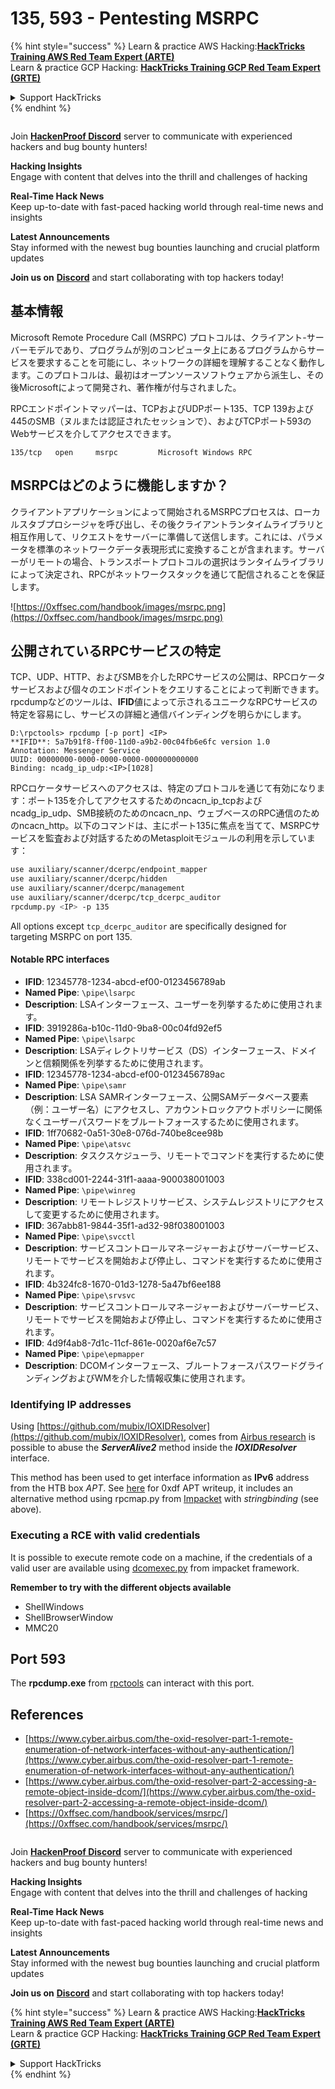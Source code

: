 # 135, 593 - Pentesting MSRPC

{% hint style="success" %}
Learn & practice AWS Hacking:<img src="/.gitbook/assets/arte.png" alt="" data-size="line">[**HackTricks Training AWS Red Team Expert (ARTE)**](https://training.hacktricks.xyz/courses/arte)<img src="/.gitbook/assets/arte.png" alt="" data-size="line">\
Learn & practice GCP Hacking: <img src="/.gitbook/assets/grte.png" alt="" data-size="line">[**HackTricks Training GCP Red Team Expert (GRTE)**<img src="/.gitbook/assets/grte.png" alt="" data-size="line">](https://training.hacktricks.xyz/courses/grte)

<details>

<summary>Support HackTricks</summary>

* Check the [**subscription plans**](https://github.com/sponsors/carlospolop)!
* **Join the** 💬 [**Discord group**](https://discord.gg/hRep4RUj7f) or the [**telegram group**](https://t.me/peass) or **follow** us on **Twitter** 🐦 [**@hacktricks\_live**](https://twitter.com/hacktricks\_live)**.**
* **Share hacking tricks by submitting PRs to the** [**HackTricks**](https://github.com/carlospolop/hacktricks) and [**HackTricks Cloud**](https://github.com/carlospolop/hacktricks-cloud) github repos.

</details>
{% endhint %}

<figure><img src="/.gitbook/assets/image.png" alt=""><figcaption></figcaption></figure>

Join [**HackenProof Discord**](https://discord.com/invite/N3FrSbmwdy) server to communicate with experienced hackers and bug bounty hunters!

**Hacking Insights**\
Engage with content that delves into the thrill and challenges of hacking

**Real-Time Hack News**\
Keep up-to-date with fast-paced hacking world through real-time news and insights

**Latest Announcements**\
Stay informed with the newest bug bounties launching and crucial platform updates

**Join us on** [**Discord**](https://discord.com/invite/N3FrSbmwdy) and start collaborating with top hackers today!

## 基本情報

Microsoft Remote Procedure Call (MSRPC) プロトコルは、クライアント-サーバーモデルであり、プログラムが別のコンピュータ上にあるプログラムからサービスを要求することを可能にし、ネットワークの詳細を理解することなく動作します。このプロトコルは、最初はオープンソースソフトウェアから派生し、その後Microsoftによって開発され、著作権が付与されました。

RPCエンドポイントマッパーは、TCPおよびUDPポート135、TCP 139および445のSMB（ヌルまたは認証されたセッションで）、およびTCPポート593のWebサービスを介してアクセスできます。
```
135/tcp   open     msrpc         Microsoft Windows RPC
```
## MSRPCはどのように機能しますか？

クライアントアプリケーションによって開始されるMSRPCプロセスは、ローカルスタブプロシージャを呼び出し、その後クライアントランタイムライブラリと相互作用して、リクエストをサーバーに準備して送信します。これには、パラメータを標準のネットワークデータ表現形式に変換することが含まれます。サーバーがリモートの場合、トランスポートプロトコルの選択はランタイムライブラリによって決定され、RPCがネットワークスタックを通じて配信されることを保証します。

![https://0xffsec.com/handbook/images/msrpc.png](https://0xffsec.com/handbook/images/msrpc.png)

## **公開されているRPCサービスの特定**

TCP、UDP、HTTP、およびSMBを介したRPCサービスの公開は、RPCロケータサービスおよび個々のエンドポイントをクエリすることによって判断できます。rpcdumpなどのツールは、**IFID**値によって示されるユニークなRPCサービスの特定を容易にし、サービスの詳細と通信バインディングを明らかにします。
```
D:\rpctools> rpcdump [-p port] <IP>
**IFID**: 5a7b91f8-ff00-11d0-a9b2-00c04fb6e6fc version 1.0
Annotation: Messenger Service
UUID: 00000000-0000-0000-0000-000000000000
Binding: ncadg_ip_udp:<IP>[1028]
```
RPCロケータサービスへのアクセスは、特定のプロトコルを通じて有効になります：ポート135を介してアクセスするためのncacn\_ip\_tcpおよびncadg\_ip\_udp、SMB接続のためのncacn\_np、ウェブベースのRPC通信のためのncacn\_http。以下のコマンドは、主にポート135に焦点を当てて、MSRPCサービスを監査および対話するためのMetasploitモジュールの利用を示しています：
```bash
use auxiliary/scanner/dcerpc/endpoint_mapper
use auxiliary/scanner/dcerpc/hidden
use auxiliary/scanner/dcerpc/management
use auxiliary/scanner/dcerpc/tcp_dcerpc_auditor
rpcdump.py <IP> -p 135
```
All options except `tcp_dcerpc_auditor` are specifically designed for targeting MSRPC on port 135.

#### Notable RPC interfaces

* **IFID**: 12345778-1234-abcd-ef00-0123456789ab
* **Named Pipe**: `\pipe\lsarpc`
* **Description**: LSAインターフェース、ユーザーを列挙するために使用されます。
* **IFID**: 3919286a-b10c-11d0-9ba8-00c04fd92ef5
* **Named Pipe**: `\pipe\lsarpc`
* **Description**: LSAディレクトリサービス（DS）インターフェース、ドメインと信頼関係を列挙するために使用されます。
* **IFID**: 12345778-1234-abcd-ef00-0123456789ac
* **Named Pipe**: `\pipe\samr`
* **Description**: LSA SAMRインターフェース、公開SAMデータベース要素（例：ユーザー名）にアクセスし、アカウントロックアウトポリシーに関係なくユーザーパスワードをブルートフォースするために使用されます。
* **IFID**: 1ff70682-0a51-30e8-076d-740be8cee98b
* **Named Pipe**: `\pipe\atsvc`
* **Description**: タスクスケジューラ、リモートでコマンドを実行するために使用されます。
* **IFID**: 338cd001-2244-31f1-aaaa-900038001003
* **Named Pipe**: `\pipe\winreg`
* **Description**: リモートレジストリサービス、システムレジストリにアクセスして変更するために使用されます。
* **IFID**: 367abb81-9844-35f1-ad32-98f038001003
* **Named Pipe**: `\pipe\svcctl`
* **Description**: サービスコントロールマネージャーおよびサーバーサービス、リモートでサービスを開始および停止し、コマンドを実行するために使用されます。
* **IFID**: 4b324fc8-1670-01d3-1278-5a47bf6ee188
* **Named Pipe**: `\pipe\srvsvc`
* **Description**: サービスコントロールマネージャーおよびサーバーサービス、リモートでサービスを開始および停止し、コマンドを実行するために使用されます。
* **IFID**: 4d9f4ab8-7d1c-11cf-861e-0020af6e7c57
* **Named Pipe**: `\pipe\epmapper`
* **Description**: DCOMインターフェース、ブルートフォースパスワードグラインディングおよびWMを介した情報収集に使用されます。

### Identifying IP addresses

Using [https://github.com/mubix/IOXIDResolver](https://github.com/mubix/IOXIDResolver), comes from [Airbus research](https://www.cyber.airbus.com/the-oxid-resolver-part-1-remote-enumeration-of-network-interfaces-without-any-authentication/) is possible to abuse the _**ServerAlive2**_ method inside the _**IOXIDResolver**_ interface.

This method has been used to get interface information as **IPv6** address from the HTB box _APT_. See [here](https://0xdf.gitlab.io/2021/04/10/htb-apt.html) for 0xdf APT writeup, it includes an alternative method using rpcmap.py from [Impacket](https://github.com/SecureAuthCorp/impacket/) with _stringbinding_ (see above).

### Executing a RCE with valid credentials

It is possible to execute remote code on a machine, if the credentials of a valid user are available using [dcomexec.py](https://github.com/fortra/impacket/blob/master/examples/dcomexec.py) from impacket framework.

**Remember to try with the different objects available**

* ShellWindows
* ShellBrowserWindow
* MMC20

## Port 593

The **rpcdump.exe** from [rpctools](https://resources.oreilly.com/examples/9780596510305/tree/master/tools/rpctools) can interact with this port.

## References

* [https://www.cyber.airbus.com/the-oxid-resolver-part-1-remote-enumeration-of-network-interfaces-without-any-authentication/](https://www.cyber.airbus.com/the-oxid-resolver-part-1-remote-enumeration-of-network-interfaces-without-any-authentication/)
* [https://www.cyber.airbus.com/the-oxid-resolver-part-2-accessing-a-remote-object-inside-dcom/](https://www.cyber.airbus.com/the-oxid-resolver-part-2-accessing-a-remote-object-inside-dcom/)
* [https://0xffsec.com/handbook/services/msrpc/](https://0xffsec.com/handbook/services/msrpc/)

<figure><img src="/.gitbook/assets/image.png" alt=""><figcaption></figcaption></figure>

Join [**HackenProof Discord**](https://discord.com/invite/N3FrSbmwdy) server to communicate with experienced hackers and bug bounty hunters!

**Hacking Insights**\
Engage with content that delves into the thrill and challenges of hacking

**Real-Time Hack News**\
Keep up-to-date with fast-paced hacking world through real-time news and insights

**Latest Announcements**\
Stay informed with the newest bug bounties launching and crucial platform updates

**Join us on** [**Discord**](https://discord.com/invite/N3FrSbmwdy) and start collaborating with top hackers today!

{% hint style="success" %}
Learn & practice AWS Hacking:<img src="/.gitbook/assets/arte.png" alt="" data-size="line">[**HackTricks Training AWS Red Team Expert (ARTE)**](https://training.hacktricks.xyz/courses/arte)<img src="/.gitbook/assets/arte.png" alt="" data-size="line">\
Learn & practice GCP Hacking: <img src="/.gitbook/assets/grte.png" alt="" data-size="line">[**HackTricks Training GCP Red Team Expert (GRTE)**<img src="/.gitbook/assets/grte.png" alt="" data-size="line">](https://training.hacktricks.xyz/courses/grte)

<details>

<summary>Support HackTricks</summary>

* Check the [**subscription plans**](https://github.com/sponsors/carlospolop)!
* **Join the** 💬 [**Discord group**](https://discord.gg/hRep4RUj7f) or the [**telegram group**](https://t.me/peass) or **follow** us on **Twitter** 🐦 [**@hacktricks\_live**](https://twitter.com/hacktricks\_live)**.**
* **Share hacking tricks by submitting PRs to the** [**HackTricks**](https://github.com/carlospolop/hacktricks) and [**HackTricks Cloud**](https://github.com/carlospolop/hacktricks-cloud) github repos.

</details>
{% endhint %}
